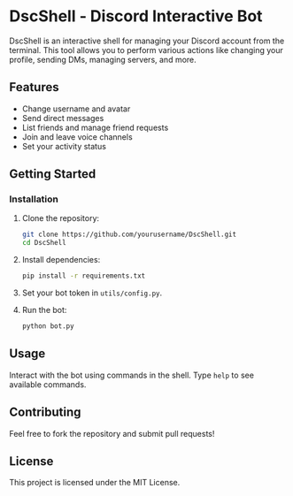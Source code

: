 
# DscShell - Discord Interactive Bot

DscShell is an interactive shell for managing your Discord account from the terminal. This tool allows you to perform various actions like changing your profile, sending DMs, managing servers, and more.

## Features

- Change username and avatar
- Send direct messages
- List friends and manage friend requests
- Join and leave voice channels
- Set your activity status

## Getting Started

### Installation

1. Clone the repository:
   ```bash
   git clone https://github.com/yourusername/DscShell.git
   cd DscShell
   ```

2. Install dependencies:
   ```bash
   pip install -r requirements.txt
   ```

3. Set your bot token in `utils/config.py`.

4. Run the bot:
   ```bash
   python bot.py
   ```

## Usage

Interact with the bot using commands in the shell. Type `help` to see available commands.

## Contributing

Feel free to fork the repository and submit pull requests!

## License

This project is licensed under the MIT License.


